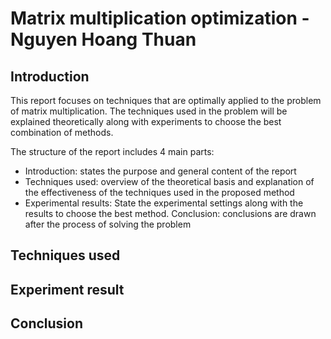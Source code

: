 # Matrix multiplication optimization - Nguyen Hoang Thuan

## Introduction

This report focuses on techniques that are optimally applied to the problem of matrix multiplication. The techniques used in the problem will be explained theoretically along with experiments to choose the best combination of methods.

The structure of the report includes 4 main parts:
- Introduction: states the purpose and general content of the report
- Techniques used: overview of the theoretical basis and explanation of the effectiveness of the techniques used in the proposed method
- Experimental results: State the experimental settings along with the results to choose the best method.
Conclusion: conclusions are drawn after the process of solving the problem

## Techniques used 


## Experiment result


## Conclusion